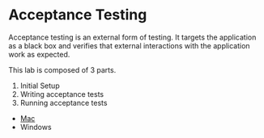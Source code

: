 # Acceptance Testing

Acceptance testing is an external form of testing.
It targets the application as a black box and verifies that external interactions with the application work as expected.

This lab is composed of 3 parts.

1. Initial Setup
2. Writing acceptance tests
3. Running acceptance tests


- [Mac](macOS_acceptance_testing.md)
- Windows
